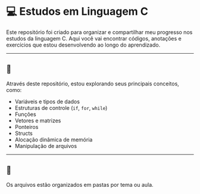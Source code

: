 # 💻 Estudos em Linguagem C

Este repositório foi criado para organizar e compartilhar meu progresso nos estudos da linguagem C. 
Aqui você vai encontrar códigos, anotações e exercícios que estou desenvolvendo ao longo do aprendizado.

---

## 🧠

Através deste repositório, estou explorando seus principais conceitos, como:

- Variáveis e tipos de dados
- Estruturas de controle (`if`, `for`, `while`)
- Funções
- Vetores e matrizes
- Ponteiros
- Structs
- Alocação dinâmica de memória
- Manipulação de arquivos

---

## 📁

Os arquivos estão organizados em pastas por tema ou aula.

